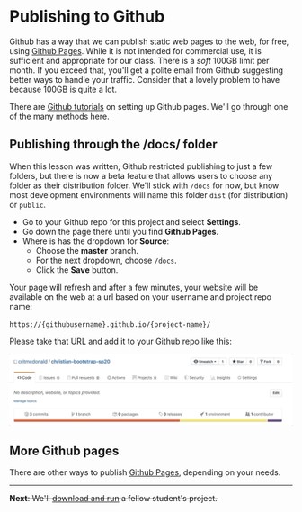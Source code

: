 # Publishing to Github

Github has a way that we can publish static web pages to the web, for free, using [Github Pages](https://pages.github.com/). While it is not intended for commercial use, it is sufficient and appropriate for our class. There is a _soft_ 100GB limit per month. If you exceed that, you'll get a polite email from Github suggesting better ways to handle your traffic. Consider that a lovely problem to have because 100GB is quite a lot.

There are [Github tutorials](https://docs.github.com/en/github/working-with-github-pages/configuring-a-publishing-source-for-your-github-pages-site) on setting up Github pages. We'll go through one of the many methods here.

## Publishing through the /docs/ folder

When this lesson was written, Github restricted publishing to just a few folders, but there is now a beta feature that allows users to choose any folder as their distribution folder. We'll stick with `/docs` for now, but know most development environments will name this folder `dist` (for distribution) or `public`.

- Go to your Github repo for this project and select **Settings**.
- Go down the page there until you find **Github Pages**.
- Where is has the dropdown for **Source**:
  - Choose the **master** branch.
  - For the next dropdown, choose `/docs`.
  - Click the **Save** button.

Your page will refresh and after a few minutes, your website will be available on the web at a url based on your username and project repo name:

`https://{githubusername}.github.io/{project-name}/`

Please take that URL and add it to your Github repo like this:

![bs-save-url.gif](../images/bs-save-url.gif)

## More Github pages

There are other ways to publish [Github Pages](https://docs.github.com/en/github/working-with-github-pages/about-github-pages), depending on your needs.

---

~~**Next**: We'll [download and run](bootstrap-class-05.md) a fellow student's project.~~
